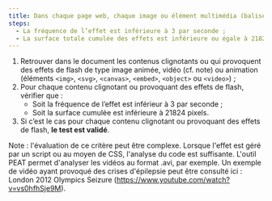 ```yaml
---
title: Dans chaque page web, chaque image ou élément multimédia (balise `<video>`, balise `<img>`, balise `<svg>`, balise `<canvas>`, balise `<embed>` ou balise `<object>`) qui provoque un changement brusque de luminosité ou un effet de flash vérifie-t-il une de ces conditions ?
steps:
  - La fréquence de l’effet est inférieure à 3 par seconde ;
  - La surface totale cumulée des effets est inférieure ou égale à 21824 pixels.
---
```


1. Retrouver dans le document les contenus clignotants ou qui provoquent des effets de flash de type image animée, vidéo (cf. note) ou animation (éléments `<img>`, `<svg>`, `<canvas>`, `<embed>`, `<object>` ou `<video>`) ;
2. Pour chaque contenu clignotant ou provoquant des effets de flash, vérifier que :
   - Soit la fréquence de l’effet est inférieur à 3 par seconde ;
   - Soit la surface cumulée est inférieure à 21824 pixels.
3. Si c’est le cas pour chaque contenu clignotant ou provoquant des effets de flash, **le test est validé**.

Note : l'évaluation de ce critère peut être complexe. Lorsque l'effet est géré par un script ou au moyen de CSS, l'analyse du code est suffisante. L'outil PEAT permet d'analyser les vidéos au format .avi, par exemple. Un exemple de vidéo ayant provoqué des crises d'épilepsie peut être consulté ici : London 2012 Olympics Seizure (https://www.youtube.com/watch?v=vs0hfhSje9M).
